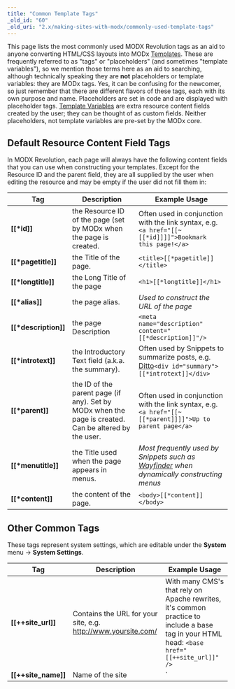 ```yaml
---
title: "Common Template Tags"
_old_id: "60"
_old_uri: "2.x/making-sites-with-modx/commonly-used-template-tags"
---
```


This page lists the most commonly used MODX Revolution tags as an aid to anyone converting HTML/CSS layouts into MODx [Templates](building-sites/elements/templates "Templates"). These are frequently referred to as "tags" or "placeholders" (and sometimes "template variables"), so we mention those terms here as an aid to searching, although technically speaking they are **not** placeholders or template variables: they are MODx tags. Yes, it can be confusing for the newcomer, so just remember that there are different flavors of these tags, each with its own purpose and name. Placeholders are set in code and are displayed with placeholder tags. [Template Variables](building-sites/elements/template-variables "Template Variables") are extra resource content fields created by the user; they can be thought of as custom fields. Neither placeholders, not template variables are pre-set by the MODx core.

## Default Resource Content Field Tags

 In MODX Revolution, each page will always have the following content fields that you can use when constructing your templates. Except for the Resource ID and the parent field, they are all supplied by the user when editing the resource and may be empty if the user did not fill them in:

| Tag                       | Description                                                                                           | Example Usage                                                                                                                     |
| ------------------------- | ----------------------------------------------------------------------------------------------------- | --------------------------------------------------------------------------------------------------------------------------------- |
| **\[\[\*id\]\]**          | the Resource ID of the page (set by MODx when the page is created.                                    | Often used in conjunction with the link syntax, e.g. `<a href="[[~[[*id]]]]">Bookmark this page!</a>`                             |
| **\[\[\*pagetitle\]\]**   | the Title of the page.                                                                                | `<title>[[*pagetitle]]</title>`                                                                                                   |
| **\[\[\*longtitle\]\]**   | the Long Title of the page                                                                            | `<h1>[[*longtitle]]</h1>`                                                                                                         |
| **\[\[\*alias\]\]**       | the page alias.                                                                                       | _Used to construct the URL of the page_                                                                                           |
| **\[\[\*description\]\]** | the page Description                                                                                  | `<meta name="description" content="[[*description]]"/>`                                                                           |
| **\[\[\*introtext\]\]**   | the Introductory Text field (a.k.a. the summary).                                                     | Often used by Snippets to summarize posts, e.g. [Ditto](/extras/evo/ditto "Ditto")`<div id="summary">[[*introtext]]</div>`        |
| **\[\[\*parent\]\]**      | the ID of the parent page (if any). Set by MODx when the page is created. Can be altered by the user. | Often used in conjunction with the link syntax, e.g. `<a href="[[~[[*parent]]]]">Up to parent page</a>`                           |
| **\[\[\*menutitle\]\]**   | the Title used when the page appears in menus.                                                        | _Most frequently used by Snippets such as_ _[Wayfinder](/extras/evo/wayfinder "Wayfinder")_ _when dynamically constructing menus_ |
| **\[\[\*content\]\]**     | the content of the page.                                                                              | `<body>[[*content]]</body>`                                                                                                       |

## Other Common Tags

 These tags represent system settings, which are editable under the **System** menu -> **System Settings**.

| Tag                              | Description                                                                                                                                                                                                                                                                                                                                                 | Example Usage                                                                                                                                |
| -------------------------------- | ----------------------------------------------------------------------------------------------------------------------------------------------------------------------------------------------------------------------------------------------------------------------------------------------------------------------------------------------------------- | -------------------------------------------------------------------------------------------------------------------------------------------- |
| **\[\[++site\_url\]\]**          | Contains the URL for your site, e.g. <http://www.yoursite.com/>                                                                                                                                                                                                                                                                                             | With many CMS's that rely on Apache rewrites, it's common practice to include a base tag in your HTML head: `<base href="[[++site_url]]" />` |
| **\[\[++site\_name\]\]**         | Name of the site                                                                                                                                                                                                                                                                                                                                            | `<title>[[++site_name]] | [[*pagetitle]]</title>`                                                                                            |
| **\[\[++site\_start\]\]**        | Contains the ID of the page designated as your "home" page.                                                                                                                                                                                                                                                                                                 | Often used in conjunction with the link syntax, e.g. `<a id="logo" href="[[~[[++site_start]]]]">Home</a>`                                    |
| **\[\[$chunk\]\]**               | This references a chunk by name. Chunks are any bit of reusable content.                                                                                                                                                                                                                                                                                    | Common chunks might be for _header_ or _footer_                                                                                              |
| **\[\[~link\]\]**                | Use this syntax to build links to pages by referencing their unique id (visible in parentheses next to the page's name in the resource tree). These links will not break if pages are moved or renamed. You can change the generated scheme of the link by passing the &scheme parameter (see [link\_tag\_scheme](building-sites/settings/link_tag_scheme)) | `<a id="logo" href="[[~1]]">Home</a>`                                                                                                        |
| **\[\[%translated\_message\]\]** | Use lexicon tags to localize messages.                                                                                                                                                                                                                                                                                                                      | \[\[!%setting\_emailsender? &topic=`setting` &namespace=`core` &language=`en`\]\]                                                            |

## All Tags

 As you increase your understanding of how MODx templates work, you'll want to have at your disposal the complete list of available content fields. Here is the complete list of all tags, gleaned from this [blog post](http://modxcms.com/forums/index.php/topic,63481.0/topicseen.html).

| Tag                            | Data Type             | Description                                                                                                                | Example Usage                                                                                                                                        |
| ------------------------------ | --------------------- | -------------------------------------------------------------------------------------------------------------------------- | ---------------------------------------------------------------------------------------------------------------------------------------------------- |
| **\[\[\*alias\]\]**            | text                  | Alias                                                                                                                      | Normally, you will use the _id_ to generate the URL, e.g. `<a href="[[~[[*id]]]]">Click Here!</a>`, but this lets you print out the alias parameter. |
| **\[\[\*cacheable\]\]**        | int 0/1               | Cacheable                                                                                                                  |                                                                                                                                                      |
| **\[\[\*class\_key\]\]**       | int                   | Class Key of the Resource, e.g. _modDocument_                                                                              |                                                                                                                                                      |
| **\[\[\*content\]\]**          | text                  | Resource Content                                                                                                           |                                                                                                                                                      |
| **\[\[\*content\_type\]\]**    | int                   | Content Type                                                                                                               |                                                                                                                                                      |
| **\[\[\*createdon\]\]**        | date                  | Created On date, e.g. _2011-04-14 20:40:50_, often used in conjunction with the _strtotime_ output filter                  | `[[*createdon:strtotime:date=`%a %b %e, %Y`]]` See [Date Formats](building-sites/tag-syntax/date-formats "Date Formats").                            |
| **\[\[\*createdby\]\]**        | int                   | Created By User ID Number                                                                                                  |                                                                                                                                                      |
| **\[\[\*deleted\]\]**          | int 0/1               | Deleted                                                                                                                    |                                                                                                                                                      |
| **\[\[\*deletedby\]\]**        | int                   | Deleted By User ID Number                                                                                                  |                                                                                                                                                      |
| **\[\[\*deletedon\]\]**        | date                  | Date of Deletions                                                                                                          | `[[*deletedon:strtotime:date=`%a %b %e, %Y`]]` See [Date Formats](building-sites/tag-syntax/date-formats "Date Formats").                            |
| **\[\[\*description\]\]**      | text                  | Description                                                                                                                |                                                                                                                                                      |
| **\[\[\*editedon\]\]**         | date                  | Edited On date, e.g. _2011-04-18 09:06:08_                                                                                 | `[[*editedon:strtotime:date=`%a %b %e, %Y`]]` See [Date Formats](building-sites/tag-syntax/date-formats "Date Formats").                             |
| **\[\[\*editedby\]\]**         | int                   | Edited By User ID number                                                                                                   |                                                                                                                                                      |
| **\[\[\*hidemenu\]\]**         | int 0/1               | Hide From Menus; this attribute is read by many Snippets, e.g. WayFinder                                                   |                                                                                                                                                      |
| **\[\[\*id\]\]**               | int                   | Resource ID                                                                                                                | Used frequently to generate links to this page.                                                                                                      |
| **\[\[\*introtext\]\]**        | text                  | Summary                                                                                                                    |                                                                                                                                                      |
| **\[\[\*isfolder\]\]**         | int 0/1               | Container                                                                                                                  |                                                                                                                                                      |
| **\[\[\*link\_attributes\]\]** | text                  | Link attributes; these are inserted automatically when you use the \[\[~123\]\] syntax                                     |                                                                                                                                                      |
| **\[\[\*longtitle\]\]**        | text                  | Long Title                                                                                                                 |                                                                                                                                                      |
| **\[\[\*menuindex\]\]**        | int                   | Menu Index                                                                                                                 |                                                                                                                                                      |
| **\[\[\*menutitle\]\]**        | text                  | Menu Title                                                                                                                 |                                                                                                                                                      |
| **\[\[\*pagetitle\]\]**        | text                  | Page Title                                                                                                                 |                                                                                                                                                      |
| **\[\[\*parent\]\]**           | int                   | Parent Resource                                                                                                            |                                                                                                                                                      |
| **\[\[\*pub\_date\]\]**        | date ---Publish Date  |                                                                                                                            |
| **\[\[\*published\]\]**        | int 0/1               | Published                                                                                                                  |                                                                                                                                                      |
| **\[\[\*publishedby\]\]**      | int                   | Published By User ID Number                                                                                                |                                                                                                                                                      |
| **\[\[\*publishedon\]\]**      | date                  | Published On                                                                                                               | `[[*publishedon:strtotime:date=`%a %b %e, %Y`]]` See [Date Formats](building-sites/tag-syntax/date-formats "Date Formats").                          |
| **\[\[\*richtext\]\]**         | int 0/1               | Rich Text                                                                                                                  |
| **\[\[\*searchable\]\]**       | int 0/1               | Searchable                                                                                                                 |                                                                                                                                                      |
| **\[\[\*template\]\]**         | int                   | Template ID number                                                                                                         |                                                                                                                                                      |
| **\[\[\*unpub\_date\]\]**      | date – Unpublish Date | `[[*unpub_date:strtotime:date=`%a %b %e, %Y`]]` See [Date Formats](building-sites/tag-syntax/date-formats "Date Formats"). |
| **\[\[\*uri\_override\]\]**    | int 0/1               | Freeze URI                                                                                                                 |                                                                                                                                                      |
| **\[\[\*uri\]\]**              | string                | URI                                                                                                                        |                                                                                                                                                      |

 Just to clarify on pub\_date – it's only set when the user sets a future date for publication in the Publish On field. And when the doc is actually published, it's zeroed out.  The publishedon field always contains the most recent date that the resource changed form unpublished to published (or the date a new doc was saved with Publish checked).

## See Also

- [Date Formats](building-sites/tag-syntax/date-formats "Date Formats") : shows how to format date fields.

1. [Resources](building-sites/resources)
2. [Content Types](building-sites/resources/content-types)
3. [Named Anchor](building-sites/integrating-templates/named-anchor)
4. [Static Resource](building-sites/resources/static-resource)
5. [Symlink](building-sites/resources/symlink)
6. [Using Resource Symlinks](building-sites/resources/symlink/using-resource-symlinks)
7. [Weblink](building-sites/resources/weblink)
8. [Templates](building-sites/elements/templates)
9. [Chunks](building-sites/elements/chunks)
10. [Using Snippets](building-sites/elements/snippets)
